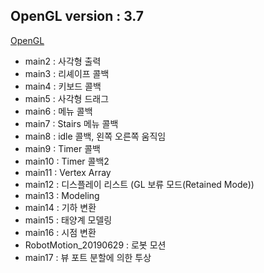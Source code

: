 ## OpenGL version : 3.7

[OpenGL](https://docs.google.com/document/d/1WsGvg2XccuPVTMczgCojLZxNAhLhm6S3oJ8gagpSI50/edit?usp=sharing)



+ main2 : 사각형 출력
+ main3 : 리셰이프 콜백
+ main4 : 키보드 콜백
+ main5 : 사각형 드래그
+ main6 : 메뉴 콜백
+ main7 : Stairs 메뉴 콜백
+ main8 : idle 콜백, 왼쪽 오른쪽 움직임
+ main9 : Timer 콜백
+ main10 : Timer 콜백2
+ main11 : Vertex Array
+ main12 : 디스플레이 리스트 (GL 보류 모드(Retained Mode))
+ main13 : Modeling
+ main14 : 기하 변환
+ main15 : 태양계 모델링
+ main16 : 시점 변환
+ RobotMotion_20190629 : 로봇 모션
+ main17 : 뷰 포트 분할에 의한 투상


